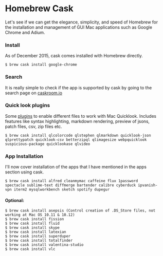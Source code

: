 # Homebrew Cask

Let's see if we can get the elegance, simplicity, and speed of Homebrew for the installation and management of GUI Mac applications such as Google Chrome and Adium.

### Install

As of December 2015, cask comes installed with Homebrew directly.

```
$ brew cask install google-chrome
```

### Search

It is really simple to check if the app is supported by cask by going to the search page on [caskroom.io](http://caskroom.io/)

### Quick look plugins

Some [plugins](https://github.com/sindresorhus/quick-look-plugins) to enable different files to work with Mac Quicklook. Includes features like syntax highlighting, markdown rendering, preview of jsons, patch files, csv, zip files etc.

```
$ brew cask install qlcolorcode qlstephen qlmarkdown quicklook-json qlprettypatch quicklook-csv betterzipql qlimagesize webpquicklook suspicious-package quicklookase qlvideo
```

### App Installation

I'll now cover installation of the apps that I have mentioned in the apps section using cask.

```
$ brew cask install alfred cleanmymac caffeine flux 1password spectacle sublime-text diffmerge bartender calibre cyberduck ipvanish-vpn iterm2 mysqlworkbench sketch spotify dupegur
```

#### Optional:

```
$ brew cask install asepsis (Control creation of .DS_Store files, not working at Mac OS 10.11 & 10.12)
$ brew cask install fission
$ brew cask install fluid
$ brew cask install skype
$ brew cask install latexian
$ brew cask install superduper
$ brew cask install totalfinder
$ brew cask install valentina-studio
$ brew cask install vlc
```



